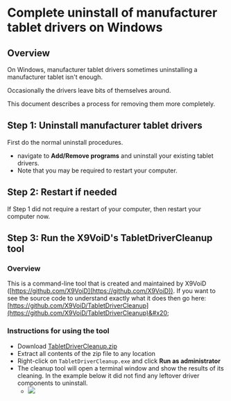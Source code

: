 # Complete uninstall of manufacturer tablet drivers on Windows

## Overview

On Windows, manufacturer tablet drivers sometimes uninstalling a manufacturer tablet isn't enough.

Occasionally the drivers leave bits of themselves around.

This document describes a process for removing them more completely.

## Step 1: Uninstall manufacturer tablet drivers

First do the normal uninstall procedures.

* navigate to **Add/Remove programs** and uninstall your existing tablet drivers.&#x20;
* Note that you may be required to restart your computer.

## Step 2: Restart if needed

If Step 1 did not require a restart of your computer, then restart your computer now.

## Step 3: Run the X9VoiD's TabletDriverCleanup tool

### Overview

This is a command-line tool that is created and maintained by X9VoiD ([https://github.com/X9VoiD](https://github.com/X9VoiD)). If you want to see the source code to understand exactly what it does then go here: [https://github.com/X9VoiD/TabletDriverCleanup](https://github.com/X9VoiD/TabletDriverCleanup)&#x20;

### Instructions for using the tool

* Download [TabletDriverCleanup.zip](https://github.com/X9VoiD/WinUSBCleanup/releases/latest)&#x20;
* Extract all contents of the zip file to any location
* Right-click on `TabletDriverCleanup.exe` and click **Run as administrator**&#x20;
* The cleanup tool will open a terminal window and show the results of its cleaning. In the example below it did not find any leftover driver components to uninstall.
  * ![](<../../.gitbook/assets/Screenshot 2023-03-01 125517.png>)
